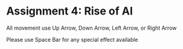 # Assignment 4: Rise of AI

All movement use Up Arrow, Down Arrow, Left Arrow, or Right Arrow

Please use Space Bar for any special effect available
